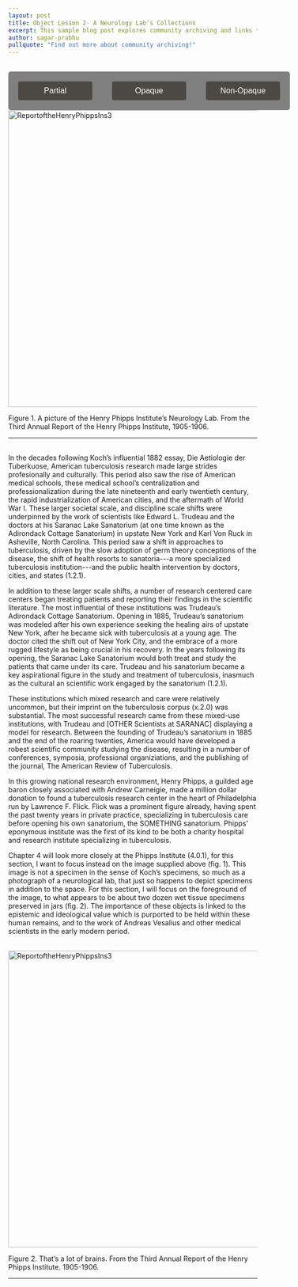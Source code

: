 ```yaml
---
layout: post
title: Object Lesson 2- A Neurology Lab’s Collections
excerpt: This sample blog post explores community archiving and links to a few example community-archive sites
author: sagar-prabhu
pullquote: "Find out more about community archiving!"
---
```


<br>
<style>
    .popup {
        display: none;
        position: absolute;
        background-color: white;
        color: black;
        padding: 5px;
        border-radius: 5px;
        border-color: black;
        border-style: solid; 
        border-width: 1px; /* Added border-width */
        z-index: 9999;
        max-width: 260px; /* Set the maximum width for the popup */
        font-size: 15px; /* Added text size */
        font-style: oblique; /* Added text style */
    }

    /* Style for the word "influential" when hovered */
    #word-tooltip:hover {
        text-decoration: underline;
        color: blue; /* Change the color to your preferred hover color */
    }

    .opaque-lines {
        opacity: 1; /* Set initial opacity for partial view */
    }

    .toggle-buttons {
        display: inline-flex;
        gap: 20px;
        padding: 10px;
        background-color: grey;
        border-radius: 5px;
        justify-content: center; /* Center the buttons within the container */
        margin: 0 auto;
    }
    /* .toggle-button {
        padding: 8px 12px;
        background-color: #f1f1f1;
        border: none;
        border-radius: 4px;
        cursor: pointer;
    }
    .toggle-button.active {
        background-color: #007bff; /* Change to your preferred active button color */
        /* color: white;
    }  */

    .toggle-button {

      background-color: #4c4843;
      border: none;
      color: white;
      padding: 10px 20px;
      text-align: center;
      text-decoration: none;
      display: inline-block;
      font-size: 16px;
      margin: 10px;
      cursor: pointer;
      border-radius: 4px;
      width: 150px;

    }
    /* Button styles for hover state */

    .toggle-button:hover {
      background-color: #252422;
    }

    /* Button styles for active state */

    .toggle-button.active {
      background-color: #eb5e28;
      /* color: #252422; */

    }


</style>

<div class="toggle-buttons">
<button class="toggle-button" onclick="toggleOpacity('partial')" data-mode="partial">Partial</button>
<button class="toggle-button" onclick="toggleOpacity('opaque')" data-mode="opaque">Opaque</button>
<button class="toggle-button" onclick="toggleOpacity('non-opaque')" data-mode="non-opaque">Non-Opaque</button>
</div>

<img id="HenryReport" src="{{ site.baseurl }}/assets/img/ReportoftheHenryPhippsIns3_1905-1906158.jpg" alt="ReportoftheHenryPhippsIns3" width="1200" height="600">


Figure 1. A picture of the Henry Phipps Institute’s Neurology Lab. From the Third Annual Report of the Henry Phipps Institute,
1905-1906.
<hr>
<br>
In the decades following Koch’s influential 1882 essay, Die Aetiologie der Tuberkuose, American tuberculosis research made large strides profesionally and culturally. This period also saw the rise of American medical schools, these medical school’s centralization and professionalization during the late nineteenth and early twentieth century, the rapid industrialization of American cities, and the aftermath of World War I. These larger societal scale, and discipline scale shifts were underpinned by the work of scientists like <span class="opaque-lines">Edward L. Trudeau and the <span class="partial-lines">doctors at his Saranac Lake Sanatorium</span> (at one time known as the Adirondack Cottage Sanatorium) in upstate New York and Karl Von Ruck in Asheville, North Carolina.</span> This period saw a shift in approaches to tuberculosis, driven by the slow adoption of germ theory conceptions of the disease, the shift of health resorts to <span id="word-tooltip">sanatoria</span>---a more specialized tuberculosis institution---and the public health intervention by doctors, cities, and states (1.2.1).

In addition to these larger scale shifts, a number of research centered care centers began treating patients and reporting their findings in the scientific literature. The most influential of these institutions was Trudeau’s Adirondack Cottage Sanatorium. Opening in 1885, Trudeau’s sanatorium was modeled after his own experience seeking the healing airs of upstate New York, after he became sick with tuberculosis at a young age. The doctor cited the shift out of New York City, and the embrace of a more rugged lifestyle as being crucial in his recovery. In the years following its opening, the Saranac Lake Sanatorium would both treat and study the patients that came under its care. Trudeau and his sanatorium became a key aspirational figure in the study and treatment of tuberculosis, inasmuch as the cultural an scientific work engaged by the sanatorium (1.2.1).

These institutions which mixed research and care were relatively uncommon, but their imprint on the tuberculosis corpus (x.2.0) was substantial. The most successful research came from these mixed-use institutions, with Trudeau and [OTHER Scientists at SARANAC] displaying a model for research. Between the founding of Trudeau’s sanatorium in 1885 and the end of the roaring twenties, America would have developed a robest scientific community studying the disease, resulting in a number of conferences, symposia, professional organiziations, and the publishing of the journal, The American Review of Tuberculosis.

In this growing national research environment, Henry Phipps, a guilded age baron closely associated with Andrew Carneigie, made a million dollar donation to found a tuberculosis research center in the heart of Philadelphia run by Lawrence F. Flick. Flick was a prominent figure already, having spent the past twenty years in private practice, specializing in tuberculosis care before opening his own sanatorium, the SOMETHING sanatorium. Phipps’ eponymous institute was the first of its kind to be both a charity hospital and research institute specializing in tuberculosis.

Chapter 4 will look more closely at the Phipps Institute (4.0.1), for this section, I want to focus instead on the image supplied above (fig. 1). This image is not a specimen in the sense of Koch’s specimens, so much as a photograph of a neurological lab, that just so happens to depict specimens in addition to the space. For this section, I will focus on the foreground of the image, to what appears to be about two dozen wet tissue specimens preserved in jars (fig. 2). The importance of these objects is linked to the epistemic and ideological value which is purported to be held within these human remains, and to the work of Andreas Vesalius and other medical scientists in the early modern period.

<br>
<img src="{{ site.baseurl }}/assets/img/ReportoftheHenryPhippsIns3_1905-1906158_Resize.jpg" alt="ReportoftheHenryPhippsIns3" width="1200" height="600">

Figure 2. That’s a lot of brains. From the Third Annual Report of the Henry Phipps Institute. 1905-1906.
<hr>

<script>
    const wordTooltip = document.getElementById("word-tooltip");
    const popup = document.createElement("div");
    popup.classList.add("popup");
    popup.innerText = "'Sanatoria','The sanatorium, sometimes called sanitarium or sanitorium, was a specialized institution where patients were able to be treated for a specific disease.";

    // Attach the tooltip to a specific fixed position on the page
    const tooltipOffsetX = 10; // Adjust the X offset (horizontal distance from the wordTooltip element)
    const tooltipOffsetY = -16; // Adjust the Y offset (vertical distance from the wordTooltip element)

    // Position the tooltip at a fixed location relative to the wordTooltip element
    popup.style.position = "absolute";
    popup.style.top = `${wordTooltip.offsetTop + tooltipOffsetY}px`;
    popup.style.left = `${wordTooltip.offsetLeft + tooltipOffsetX}px`;

    // Append the tooltip to the body element
    document.body.appendChild(popup);

    // Hide the tooltip initially
    popup.style.display = "none";

    // Add a mouseover event listener to the wordTooltip element
    wordTooltip.addEventListener("mouseover", () => {
        popup.style.display = "block";
    });

    // Add a mouseout event listener to the wordTooltip element
    wordTooltip.addEventListener("mouseout", () => {
        popup.style.display = "none";
    });

    // wordTooltip.addEventListener("mouseover", () => {
    //     document.body.appendChild(popup);
    //     const rect = wordTooltip.getBoundingClientRect();
    //     // popup.style.top = `${rect.top - popup.clientHeight + 580}px`; // Adjust positioning to display above the word
    //     // popup.style.left = `${rect.left}px`;
    //     // popup.style.display = "block";
    //     const tooltipOffsetX = 10; // Adjust the X offset (horizontal distance from the word)
    //     const tooltipOffsetY = -80; // Adjust the Y offset (vertical distance from the word)
    //     popup.style.top = `${rect.top + tooltipOffsetY}px`; // Adjust positioning relative to the word
    //     popup.style.left = `${rect.left + tooltipOffsetX}px`;
    //     popup.style.display = "block";
    // });

    // wordTooltip.addEventListener("mouseout", () => {
    //     popup.style.display = "none";
    //     popup.remove();
    // });

    function toggleOpacity(mode) {
        const partialLines = document.querySelectorAll('.partial-lines');
        const opaqueLines = document.querySelectorAll('.opaque-lines');
        const HenryReport = document.getElementById('HenryReport');

        // Remove the "active" class from all buttons
        const buttons = document.querySelectorAll('.toggle-button');
        buttons.forEach(button => {
            button.classList.remove('active');
        });

        if (mode === 'partial') {
            // Toggle partial lines
            partialLines.forEach(line => {
                line.style.backgroundColor = '#000000'; // Set background color to black
                HenryReport.src = "{{ site.baseurl }}/assets/img/ReportoftheHenryPhippsIns3_1905-1906158_Partial.png";
            });
            // Ensure opaque lines are fully visible
            opaqueLines.forEach(line => {
                line.style.opacity = '1';
                line.style.backgroundColor = ''
            });

            
        } else if (mode === 'opaque') {
            // Toggle opaque lines
            opaqueLines.forEach(line => {
                line.style.backgroundColor = '#000000'; // Set background color to black
                HenryReport.src = "{{ site.baseurl }}/assets/img/OpaqueImage.png";
            });
            // Ensure partial lines are fully visible
            partialLines.forEach(line => {
                line.style.opacity = '1';
                line.style.backgroundColor = ''
            });
        }
        else if (mode === 'non-opaque'){
            HenryReport.src = "{{ site.baseurl }}/assets/img/ReportoftheHenryPhippsIns3_1905-1906158.jpg";
            partialLines.forEach(line => {
                line.style.opacity = '1';
                line.style.backgroundColor = ''
            });
            opaqueLines.forEach(line => {
                line.style.opacity = '1';
                line.style.backgroundColor = ''
            });
        }

        // Add the "active" class to the clicked button
        const activeButton = document.querySelector(`button[data-mode="${mode}"]`);
        activeButton.classList.add('active');
        
    }

</script>

